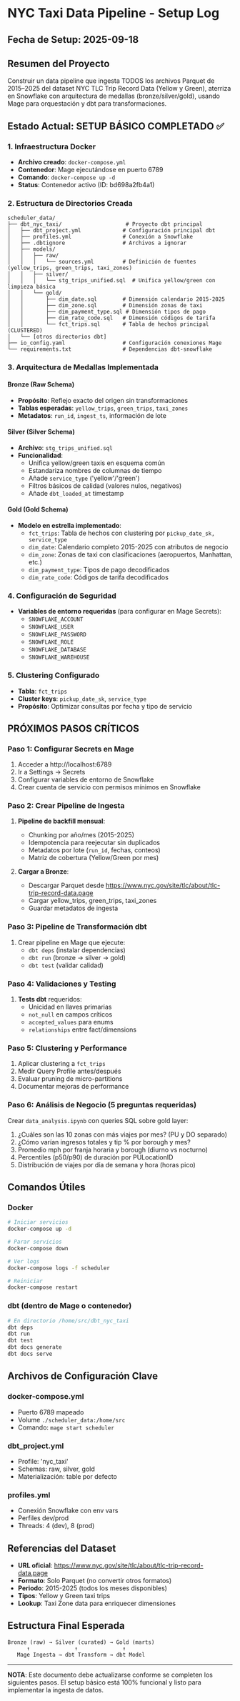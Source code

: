 # NYC Taxi Data Pipeline - Setup Log

## Fecha de Setup: 2025-09-18

## Resumen del Proyecto
Construir un data pipeline que ingesta TODOS los archivos Parquet de 2015–2025 del dataset NYC TLC Trip Record Data (Yellow y Green), aterriza en Snowflake con arquitectura de medallas (bronze/silver/gold), usando Mage para orquestación y dbt para transformaciones.

## Estado Actual: SETUP BÁSICO COMPLETADO ✅

### 1. Infraestructura Docker
- **Archivo creado**: `docker-compose.yml`
- **Contenedor**: Mage ejecutándose en puerto 6789
- **Comando**: `docker-compose up -d`
- **Status**: Contenedor activo (ID: bd698a2fb4a1)

### 2. Estructura de Directorios Creada
```
scheduler_data/
├── dbt_nyc_taxi/                    # Proyecto dbt principal
│   ├── dbt_project.yml             # Configuración principal dbt
│   ├── profiles.yml                # Conexión a Snowflake
│   ├── .dbtignore                  # Archivos a ignorar
│   ├── models/
│   │   ├── raw/
│   │   │   └── sources.yml         # Definición de fuentes (yellow_trips, green_trips, taxi_zones)
│   │   ├── silver/
│   │   │   └── stg_trips_unified.sql  # Unifica yellow/green con limpieza básica
│   │   └── gold/
│   │       ├── dim_date.sql        # Dimensión calendario 2015-2025
│   │       ├── dim_zone.sql        # Dimensión zonas de taxi
│   │       ├── dim_payment_type.sql # Dimensión tipos de pago
│   │       ├── dim_rate_code.sql   # Dimensión códigos de tarifa
│   │       └── fct_trips.sql       # Tabla de hechos principal (CLUSTERED)
│   └── [otros directorios dbt]
├── io_config.yaml                  # Configuración conexiones Mage
└── requirements.txt                # Dependencias dbt-snowflake
```

### 3. Arquitectura de Medallas Implementada

#### Bronze (Raw Schema)
- **Propósito**: Reflejo exacto del origen sin transformaciones
- **Tablas esperadas**: `yellow_trips`, `green_trips`, `taxi_zones`
- **Metadatos**: `run_id`, `ingest_ts`, información de lote

#### Silver (Silver Schema)
- **Archivo**: `stg_trips_unified.sql`
- **Funcionalidad**:
  - Unifica yellow/green taxis en esquema común
  - Estandariza nombres de columnas de tiempo
  - Añade `service_type` ('yellow'/'green')
  - Filtros básicos de calidad (valores nulos, negativos)
  - Añade `dbt_loaded_at` timestamp

#### Gold (Gold Schema)
- **Modelo en estrella implementado**:
  - `fct_trips`: Tabla de hechos con clustering por `pickup_date_sk, service_type`
  - `dim_date`: Calendario completo 2015-2025 con atributos de negocio
  - `dim_zone`: Zonas de taxi con clasificaciones (aeropuertos, Manhattan, etc.)
  - `dim_payment_type`: Tipos de pago decodificados
  - `dim_rate_code`: Códigos de tarifa decodificados

### 4. Configuración de Seguridad
- **Variables de entorno requeridas** (para configurar en Mage Secrets):
  - `SNOWFLAKE_ACCOUNT`
  - `SNOWFLAKE_USER`
  - `SNOWFLAKE_PASSWORD`
  - `SNOWFLAKE_ROLE`
  - `SNOWFLAKE_DATABASE`
  - `SNOWFLAKE_WAREHOUSE`

### 5. Clustering Configurado
- **Tabla**: `fct_trips`
- **Cluster keys**: `pickup_date_sk`, `service_type`
- **Propósito**: Optimizar consultas por fecha y tipo de servicio

## PRÓXIMOS PASOS CRÍTICOS

### Paso 1: Configurar Secrets en Mage
1. Acceder a http://localhost:6789
2. Ir a Settings → Secrets
3. Configurar variables de entorno de Snowflake
4. Crear cuenta de servicio con permisos mínimos en Snowflake

### Paso 2: Crear Pipeline de Ingesta
1. **Pipeline de backfill mensual**:
   - Chunking por año/mes (2015-2025)
   - Idempotencia para reejecutar sin duplicados
   - Metadatos por lote (`run_id`, fechas, conteos)
   - Matriz de cobertura (Yellow/Green por mes)

2. **Cargar a Bronze**:
   - Descargar Parquet desde https://www.nyc.gov/site/tlc/about/tlc-trip-record-data.page
   - Cargar yellow_trips, green_trips, taxi_zones
   - Guardar metadatos de ingesta

### Paso 3: Pipeline de Transformación dbt
1. Crear pipeline en Mage que ejecute:
   - `dbt deps` (instalar dependencias)
   - `dbt run` (bronze → silver → gold)
   - `dbt test` (validar calidad)

### Paso 4: Validaciones y Testing
1. **Tests dbt** requeridos:
   - Unicidad en llaves primarias
   - `not_null` en campos críticos
   - `accepted_values` para enums
   - `relationships` entre fact/dimensions

### Paso 5: Clustering y Performance
1. Aplicar clustering a `fct_trips`
2. Medir Query Profile antes/después
3. Evaluar pruning de micro-partitions
4. Documentar mejoras de performance

### Paso 6: Análisis de Negocio (5 preguntas requeridas)
Crear `data_analysis.ipynb` con queries SQL sobre gold layer:
1. ¿Cuáles son las 10 zonas con más viajes por mes? (PU y DO separado)
2. ¿Cómo varían ingresos totales y tip % por borough y mes?
3. Promedio mph por franja horaria y borough (diurno vs nocturno)
4. Percentiles (p50/p90) de duración por PULocationID
5. Distribución de viajes por día de semana y hora (horas pico)

## Comandos Útiles

### Docker
```bash
# Iniciar servicios
docker-compose up -d

# Parar servicios
docker-compose down

# Ver logs
docker-compose logs -f scheduler

# Reiniciar
docker-compose restart
```

### dbt (dentro de Mage o contenedor)
```bash
# En directorio /home/src/dbt_nyc_taxi
dbt deps
dbt run
dbt test
dbt docs generate
dbt docs serve
```

## Archivos de Configuración Clave

### docker-compose.yml
- Puerto 6789 mapeado
- Volume `./scheduler_data:/home/src`
- Comando: `mage start scheduler`

### dbt_project.yml
- Profile: 'nyc_taxi'
- Schemas: raw, silver, gold
- Materialización: table por defecto

### profiles.yml
- Conexión Snowflake con env vars
- Perfiles dev/prod
- Threads: 4 (dev), 8 (prod)

## Referencias del Dataset
- **URL oficial**: https://www.nyc.gov/site/tlc/about/tlc-trip-record-data.page
- **Formato**: Solo Parquet (no convertir otros formatos)
- **Periodo**: 2015-2025 (todos los meses disponibles)
- **Tipos**: Yellow y Green taxi trips
- **Lookup**: Taxi Zone data para enriquecer dimensiones

## Estructura Final Esperada
```
Bronze (raw) → Silver (curated) → Gold (marts)
      ↑              ↑              ↑
   Mage Ingesta → dbt Transform → dbt Model
```

---
**NOTA**: Este documento debe actualizarse conforme se completen los siguientes pasos. El setup básico está 100% funcional y listo para implementar la ingesta de datos.